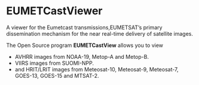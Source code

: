EUMETCastViewer
===============

A viewer for the Eumetcast transmissions,EUMETSAT’s primary dissemination mechanism for the near real-time delivery of satellite images.

The Open Source program **EUMETCastView** allows you to view

- AVHRR images from NOAA-19, Metop-A and Metop-B.
- VIIRS images from SUOMI-NPP.
- and HRIT/LRIT images from Meteosat-10, Meteosat-9, Meteosat-7, GOES-13, GOES-15 and MTSAT-2.

